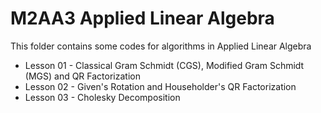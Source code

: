 # M2AA3 Applied Linear Algebra
This folder contains some codes for algorithms in Applied Linear Algebra

- Lesson 01 - Classical Gram Schmidt (CGS), Modified Gram Schmidt (MGS) and QR Factorization
- Lesson 02 - Given's Rotation and Householder's QR Factorization
- Lesson 03 - Cholesky Decomposition
